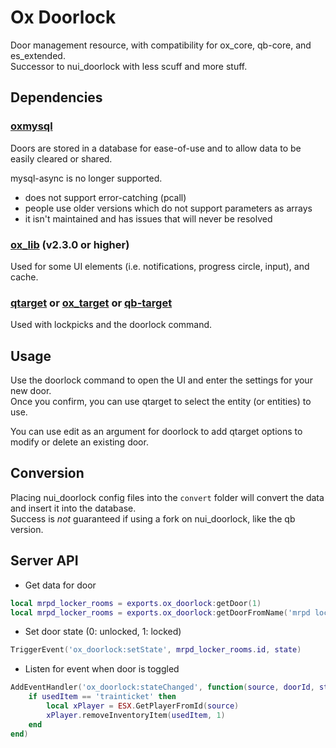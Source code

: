 # Ox Doorlock

Door management resource, with compatibility for ox_core, qb-core, and es_extended.  
Successor to nui_doorlock with less scuff and more stuff.

## Dependencies

### [oxmysql](https://github.com/overextended/oxmysql)

Doors are stored in a database for ease-of-use and to allow data to be easily cleared or shared.

mysql-async is no longer supported.
  - does not support error-catching (pcall)
  - people use older versions which do not support parameters as arrays
  - it isn't maintained and has issues that will never be resolved

### [ox_lib](https://github.com/overextended/ox_lib) (v2.3.0 or higher)

Used for some UI elements (i.e. notifications, progress circle, input), and cache.

### [qtarget](https://github.com/overextended/qtarget) or [ox_target](https://github.com/overextended/ox_target) or [qb-target](https://github.com/qbcore-framework/qb-target)

Used with lockpicks and the doorlock command.

## Usage

Use the doorlock command to open the UI and enter the settings for your new door.  
Once you confirm, you can use qtarget to select the entity (or entities) to use.

You can use edit as an argument for doorlock to add qtarget options to modify or delete an existing door.

## Conversion

Placing nui_doorlock config files into the `convert` folder will convert the data and insert it into the database.  
Success is _not_ guaranteed if using a fork on nui_doorlock, like the qb version.

## Server API

- Get data for door

```lua
local mrpd_locker_rooms = exports.ox_doorlock:getDoor(1)
local mrpd_locker_rooms = exports.ox_doorlock:getDoorFromName('mrpd locker rooms')
```

- Set door state (0: unlocked, 1: locked)

```lua
TriggerEvent('ox_doorlock:setState', mrpd_locker_rooms.id, state)
```

- Listen for event when door is toggled

```lua
AddEventHandler('ox_doorlock:stateChanged', function(source, doorId, state, usedItem)
    if usedItem == 'trainticket' then
        local xPlayer = ESX.GetPlayerFromId(source)
        xPlayer.removeInventoryItem(usedItem, 1)
    end
end)
```
